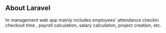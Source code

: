 ## About Laravel

 hr management web app mainly includes employees' attendance checkin checkout time , payroll calculation, salary calculation, project creation, etc.

